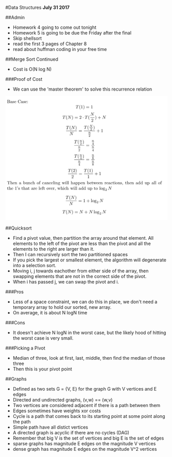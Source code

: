 #Data Structures
**July 31 2017**

##Admin
* Homework 4 going to come out tonight
* Homework 5 is going to be due the Friday after the final
* Skip shellsort
* read the first 3 pages of Chapter 8
* read about huffman coding in your free time

##Merge Sort Continued
* Cost is O(N log N)

###Proof of Cost
* We can use the 'master theorem' to solve this recurrence relation

![Whatever](texSession9.png)

##Quicksort
* Find a pivot value, then partition the array around that element. All elements to the left of the pivot are less than the pivot and all the elements to the right are larger than it.
* Then I can recursively sort the two partitioned spaces
* If you pick the largest or smallest element, the algorithm will degenerate into a selection sort.
* Moving i, j towards eachother from either side of the array, then swapping elements that are not in the correct side of the pivot.
* When i has passed j, we can swap the pivot and i.

###Pros
* Less of a space constraint, we can do this in place, we don't need a temporary array to hold our sorted, new array.
* On average, it is about N logN time

###Cons
* It doesn't achieve N logN in the worst case, but the likely hood of hitting the worst case is very small.

###Picking a Pivot
* Median of three, look at first, last, middle, then find the median of those three
* Then this is your pivot point

##Graphs
* Defined as two sets G = {V, E} for the graph G with V vertices and E edges
* Directed and undirected graphs, (v,w) == (w,v)
* Two vertices are considered adjacent if there is a path between them
* Edges sometimes have weights xor costs
* Cycle is a path that comes back to its starting point at some point along the path
* Simple path have all distict vertices
* A directed graph is acyclic if there are no cycles (DAG)
* Remember that big V is the set of vertices and big E is the set of edges
* sparse graphs has magnitude E edges on the magnitude V vertices
* dense graph has magnitude E edges on the magnitude V^2 vertices

